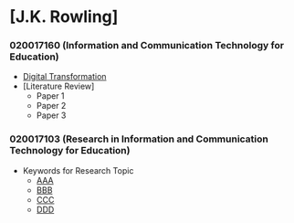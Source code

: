 ﻿# [J.K. Rowling]

### 020017160 **(Information and Communication Technology for Education)**
* [Digital Transformation](DigitalTransformation)
* [Literature Review]
	* Paper 1
	* Paper 2
	* Paper 3

### 020017103 **(Research in Information and Communication Technology for Education)**
* Keywords for Research Topic
	* [AAA](SATModel/AAA)
	* [BBB](SATModel/BBB)
	* [CCC](SATModel/CCC)
	* [DDD](SATModel/DDD)